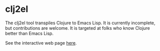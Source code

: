 # clj2el

The clj2el tool transpiles Clojure to Emacs Lisp. It is currently incomplete,
but contributions are welcome. It is targeted at folks who know Clojure better
than Emacs Lisp.

See the interactive web page [here](https://borkdude.github.io/clj2el/).
